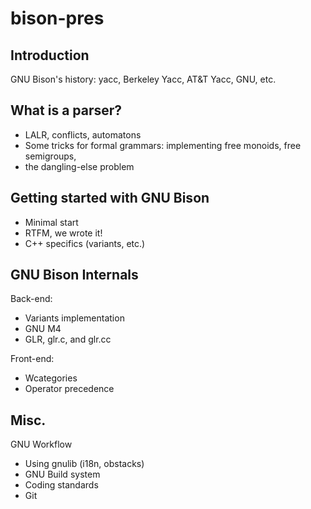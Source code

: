bison-pres
==========

Introduction
------------

GNU Bison's history: yacc, Berkeley Yacc, AT&T Yacc, GNU, etc.

What is a parser?
----------------

* LALR, conflicts, automatons
* Some tricks for formal grammars: implementing free monoids, free semigroups,
* the dangling-else problem

Getting started with GNU Bison
------------------------------

* Minimal start
* RTFM, we wrote it!
* C++ specifics (variants, etc.)

GNU Bison Internals
-------------------

Back-end:
  * Variants implementation
  * GNU M4
  * GLR, glr.c, and glr.cc

Front-end:
  * Wcategories
  * Operator precedence

Misc.
----

GNU Workflow
  * Using gnulib (i18n, obstacks)
  * GNU Build system
  * Coding standards
  * Git
